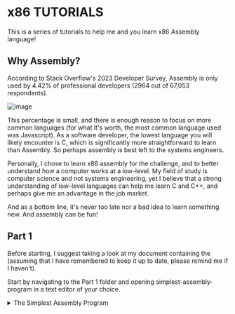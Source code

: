 # x86 TUTORIALS

This is a series of tutorials to help me and you learn x86 Assembly language!

## Why Assembly?
According to Stack Overflow's 2023 Developer Survey, Assembly is only used by 4.42% of professional developers (2964 out of 67,053 respondents).
<br>

![image](https://github.com/Hussein-249/x86-64-practice/assets/105606941/2953382c-4a07-4329-a4a2-d4b856e130e8)

This percentage is small, and there is enough reason to focus on more common languages (for what it's worth, the most common language used was Javascript). As a software developer, the lowest language you will likely encounter is C, which is significantly more straightforward to learn than Assembly. So perhaps assembly is best left to the systems engineers.

Personally, I chose to learn x86 assembly for the challenge, and to better understand how a computer works at a low-level. My field of study is computer science and not systems engineering, yet I believe that a strong understanding of low-level languages can help me learn C and C++, and perhaps give me an advantage in the job market.

And as a bottom line, it's never too late nor a bad idea to learn something new. And assembly can be fun!
## Part 1

Before starting, I suggest taking a look at my document containing the (assuming that I have remembered to keep it up to date, please remind me if I haven't).

Start by navigating to the Part 1 folder and opening simplest-assembly-program in a text editor of your choice.
<details>
<summary> The Simplest Assembly Program </summary>
<br>
No more "Hello World!"
This assembly program is even simpler than printing Hello World to the console. This assembly program simply exits itself, doing absolutely nothing!
<br>
I'll break it down line by line.

```
global _start
```

The global keyowrd allows our "function", which is actually a label _start, to be visible by other programs outside of this file. _start marks the entry point of the program. So, with this line we are ensuring the entry point of this assembly program is visible to the      assembler and linker.

```
section .text
```
We are declaring the section that contains the code for our assembly program.

```
_start:	mov rax, 60 ; 60 is the system exit call for Linux
	mov rdi, 0
	syscall
```
I'll break this down line by line. .start: indicates the the code for our _start label.

```
mov rax, 60
```

This program uses AT&T syntax. In this syntax, we write basic instructions in this order:
```
instruction destination, value / origin
```

So mov rax, 60 in plain english means "move 60 into the RAX register". The last value can be another register, in which case the value of the origin is COPIED, not moved, into the destination. The origin will still contain its value.
<br>

But why did I choose to move the number 60 into this register?
<br>

This is because I am writing assembly for Linux (Ubuntu). In Linux, 60 corresponds to the exit system call. We copy this value into the RAX register, which conventionally stores our system call values.
<br>

So, when syscall is called later, the value 60 will be read from the RAX register by the Linux kernel, and the kernel will then exit the program. We will explore other system calls in later tutorials.

  </details>


